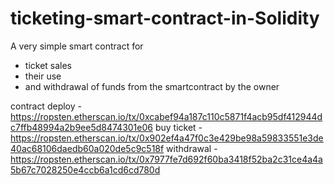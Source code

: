 # ticketing-smart-contract-in-Solidity

A very simple smart contract for
- ticket sales
- their use
- and withdrawal of funds from the smartcontract by the owner

contract deploy - https://ropsten.etherscan.io/tx/0xcabef94a187c110c5871f4acb95df412944dc7ffb48994a2b9ee5d8474301e06
buy ticket - https://ropsten.etherscan.io/tx/0x902ef4a47f0c3e429be98a59833551e3de40ac68106daedb60a020de5c9c518f
withdrawal - https://ropsten.etherscan.io/tx/0x7977fe7d692f60ba3418f52ba2c31ce4a4a5b67c7028250e4ccb6a1cd6cd780d
